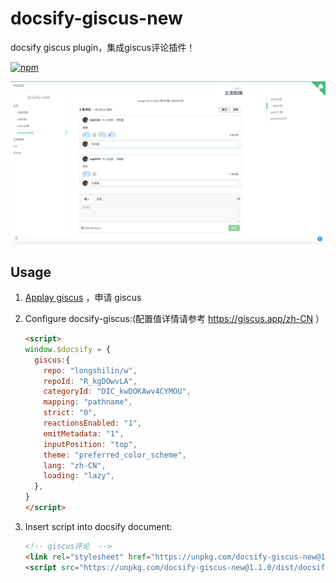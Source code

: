 # docsify-giscus-new
docsify giscus plugin，集成giscus评论插件！

[![npm](https://img.shields.io/npm/v/docsify-plugin-toc.svg?style=flat-square)](https://www.npmjs.com/package/docsify-giscus)

![示例](demo.png)


## Usage
1. [Applay giscus](https://giscus.app/zh-CN) ，申请 giscus

2. Configure docsify-giscus:(配置值详情请参考 https://giscus.app/zh-CN ）

    ```html
    <script>
    window.$docsify = {
      giscus:{
        repo: "longshilin/w",
        repoId: "R_kgDOwvLA",
        categoryId: "DIC_kwDOKAwv4CYMOU",
        mapping: "pathname",
        strict: "0",
        reactionsEnabled: "1",
        emitMetadata: "1",
        inputPosition: "top",
        theme: "preferred_color_scheme",
        lang: "zh-CN",
        loading: "lazy",
      },
    }
    </script>
    ```

3. Insert script into docsify document:

    ```html
    <!-- giscus评论  -->
    <link rel="stylesheet" href="https://unpkg.com/docsify-giscus-new@1.1.0/dist/giscus.css">
    <script src="https://unpkg.com/docsify-giscus-new@1.1.0/dist/docsify-giscus.min.js"></script>
    ```
